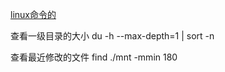 [linux命令的](http://man.linuxde.net/)

查看一级目录的大小
du -h --max-depth=1 | sort -n


查看最近修改的文件
find ./mnt  -mmin 180
